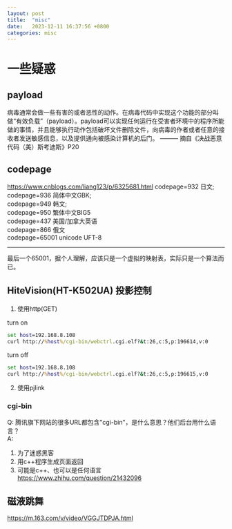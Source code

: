 ```yaml
---
layout: post
title:  "misc"
date:   2023-12-11 16:37:56 +0800
categories: misc
---
```


# 一些疑惑

## payload
病毒通常会做一些有害的或者恶性的动作。在病毒代码中实现这个功能的部分叫做“有效负载”（payload）。payload可以实现任何运行在受害者环境中的程序所能做的事情，并且能够执行动作包括破坏文件删除文件，向病毒的作者或者任意的接收者发送敏感信息，以及提供通向被感染计算机的后门。
——— 摘自《决战恶意代码（美）斯考迪斯》P20

## codepage

https://www.cnblogs.com/liang123/p/6325681.html
codepage=932 日文;  
codepage=936 简体中文GBK;  
codepage=949 韩文;  
codepage=950 繁体中文BIG5  
codepage=437 美国/加拿大英语  
codepage=866 俄文  
codepage=65001 unicode UFT-8  

---
最后一个65001，据个人理解，应该只是一个虚拟的映射表，实际只是一个算法而已。  

## HiteVision(HT-K502UA) 投影控制

1. 使用http(GET)  

turn on
```bat
set host=192.168.8.108
curl http://%host%/cgi-bin/webctrl.cgi.elf?&t:26,c:5,p:196614,v:0
```
turn off
```bat
set host=192.168.8.108
curl http://%host%/cgi-bin/webctrl.cgi.elf?&t:26,c:5,p:196615,v:0
```

2. 使用pjlink  

### cgi-bin
Q: 腾讯旗下网站的很多URL都包含"cgi-bin"，是什么意思？他们后台用什么语言？  
A:  
1. 为了迷惑黑客
2. 用c++程序生成页面返回
3. 可能是c++、也可以是任何语言
https://www.zhihu.com/question/21432096

## 磁液跳舞
https://m.163.com/v/video/VGGJTDPJA.html